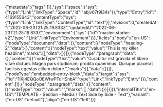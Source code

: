 {"metadata":{"tags":[]},"sys":{"space":{"sys":{"type":"Link","linkType":"Space","id":"abjv67t9l34s"}},"type":"Entry","id":"4169155643","contentType":{"sys":{"type":"Link","linkType":"ContentType","id":"text"}},"revision":0,"createdAt":"2022-06-23T21:25:19.833Z","updatedAt":"2022-06-23T21:25:19.833Z","environment":{"sys":{"id":"master-starter-v2","type":"Link","linkType":"Environment"}}},"fields":{"body":{"en-US":{"nodeType":"document","data":{},"content":[{"nodeType":"heading-2","data":{},"content":[{"nodeType":"text","value":"This is my killer headline","marks":[],"data":{}}]},{"nodeType":"paragraph","data":{},"content":[{"nodeType":"text","value":"Curabitur est gravida et libero vitae dictum. Magna pars studiorum, prodita quaerimus. Quisque placerat facilisis egestas cillum dolore.","marks":[],"data":{}}]},{"nodeType":"embedded-entry-block","data":{"target":{"sys":{"id":"1lXj4EQQoOEWtwPTuHSnbA","type":"Link","linkType":"Entry"}}},"content":[]},{"nodeType":"paragraph","data":{},"content":[{"nodeType":"text","value":"","marks":[],"data":{}}]}]}},"internalTitle":{"en-US":"TEMPLATE - Section - Media / Text Side by Side - Text"},"variant":{"en-US":"default"},"align":{"en-US":"left"}}}